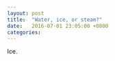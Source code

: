 ```yaml
---
layout: post
title:  "Water, ice, or steam?"
date:   2016-07-01 23:05:00 +0800
categories: 
---
```

Ice.
